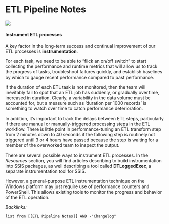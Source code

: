 # ETL Pipeline Notes

![](https://i.imgur.com/N7AQRxE.png)

#### Instrument ETL processes

A key factor in the long-term success and continual improvement of our ETL processes is **instrumentation**.

For each task, we need to be able to “flick an on/off switch” to start collecting the performance and runtime metrics that will allow us to track the progress of tasks, troubleshoot failures quickly, and establish baselines by which to gauge recent performance compared to past performance.

If the duration of each ETL task is not monitored, then the team will inevitably fail to spot that an ETL job has suddenly, or gradually over time, increased in duration. Clearly, a variability in the data volume must be accounted for, but a measure such as ‘duration per 1000 records’ is something to watch over time to catch performance deterioration.

In addition, it’s important to track the delays between ETL steps, particularly if there are manual or manually-triggered processing steps in the ETL workflow. There is little point in performance-tuning an ETL transform step from 2 minutes down to 40 seconds if the following step is routinely not triggered until 3 or 4 hours have passed because the step is waiting for a member of the overworked team to inspect the output.

There are several possible ways to instrument ETL processes. In the *Resources* section, you will find articles describing to build instrumentation into SSIS packages, as well describing a tool called **DTLoggedExec**, a separate instrumentation tool for SSIS.

However, a general-purpose ETL instrumentation technique on the Windows platform may just require use of performance counters and PowerShell. This allows existing tools to monitor the progress and behavior of the ETL operation.

*Backlinks:*

````dataview
list from [[ETL Pipeline Notes]] AND -"Changelog"
````
